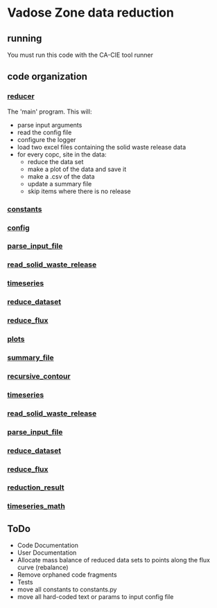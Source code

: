 # Vadose Zone data reduction

## running

You must run this code with the CA-CIE tool runner

## code organization
### [reducer](reducer.py) 
The 'main' program.  This will:
- parse input arguments
- read the config file
- configure the logger
- load two excel files containing the solid waste release data
- for every copc, site in the data:
  - reduce the data set
  - make a plot of the data and save it
  - make a .csv of the data
  - update a summary file
  - skip items where there is no release

### [constants](constants.py)
### [config](config.py)
### [parse_input_file](parse_input_file.py)
### [read_solid_waste_release](read_solid_waste_release.py)
### [timeseries](timeseries.py)
### [reduce_dataset](reduce_dataset.py)
### [reduce_flux](reduce_flux.py)
### [plots](plots.py)
### [summary_file](summary_file.py)
### [recursive_contour](recursive_contour.py)
### [timeseries](timeseries.py)
### [read_solid_waste_release](read_solid_waste_release.py)
### [parse_input_file](parse_input_file.py)
### [reduce_dataset](reduce_dataset.py)
### [reduce_flux](reduce_flux.py)
### [reduction_result](reduction_result.py)
### [timeseries_math](timeseries_math.py)

## ToDo
- Code Documentation
- User Documentation
- Allocate mass balance of reduced data sets to points along the flux curve (rebalance)
- Remove orphaned code fragments
- Tests 
- move all constants to constants.py
- move all hard-coded text or params to input config file
